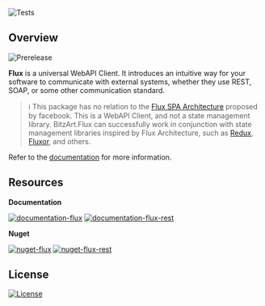 ![Tests](https://github.com/BitzArt/OCPI.Net/actions/workflows/Tests.yml/badge.svg)

## Overview

![Prerelease](https://img.shields.io/badge/prerelease%2C_work_in_progress-ffa624?style=for-the-badge)

**Flux** is a universal WebAPI Client. It introduces an intuitive way for your software to communicate with external systems, whether they use REST, SOAP, or some other communication standard.

> ℹ️
> This package has no relation to the [Flux SPA Architecture](https://www.freecodecamp.org/news/an-introduction-to-the-flux-architectural-pattern-674ea74775c9/) proposed by facebook. This is a WebAPI Client, and not a state management library. BitzArt.Flux can successfully work in conjunction with state management libraries inspired by Flux Architecture, such as [Redux](https://redux.js.org/), [Fluxor](https://github.com/mrpmorris/Fluxor), and others.

Refer to the [documentation](https://github.com/BitzArt/Flux/blob/main/docs/01.introduction.md) for more information.

## Resources

**Documentation**

[![documentation-flux](https://img.shields.io/badge/documentation%3A_flux-%230072C6?style=for-the-badge)](https://github.com/BitzArt/Flux/blob/main/docs/README.md) [![documentation-flux-rest](https://img.shields.io/badge/documentation%3A_flux.rest-512BD4?style=for-the-badge)](https://github.com/BitzArt/Flux/blob/main/docs/rest/1.introduction.md)

**Nuget**

[![nuget-flux](https://img.shields.io/badge/Nuget%3A_flux-%230072C6?style=for-the-badge)](https://www.nuget.org/packages/BitzArt.Flux) [![nuget-flux-rest](https://img.shields.io/badge/nuget%3A_flux.rest-512BD4?style=for-the-badge)](https://www.nuget.org/packages/BitzArt.Flux.Rest)

## License

[![License](https://img.shields.io/badge/mit-%230072C6?style=for-the-badge)](https://github.com/BitzArt/Flux/blob/main/LICENSE)
